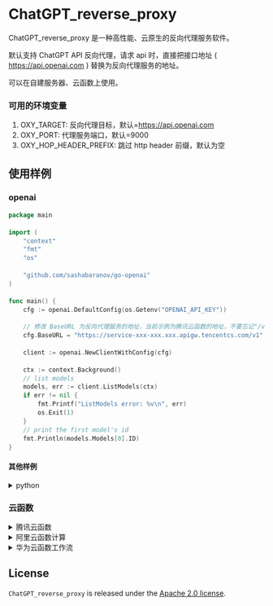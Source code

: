 # ChatGPT_reverse_proxy

ChatGPT_reverse_proxy 是一种高性能、云原生的反向代理服务软件。

默认支持 ChatGPT API 反向代理，请求 api 时，直接把接口地址 ( https://api.openai.com ) 替换为反向代理服务的地址。

可以在自建服务器、云函数上使用。

### 可用的环境变量

1. OXY_TARGET: 反向代理目标，默认=https://api.openai.com
2. OXY_PORT: 代理服务端口，默认=9000
3. OXY_HOP_HEADER_PREFIX: 跳过 http header 前缀，默认为空

## 使用样例

### openai

```go
package main

import (
	"context"
	"fmt"
	"os"

	"github.com/sashabaranov/go-openai"
)

func main() {
	cfg := openai.DefaultConfig(os.Getenv("OPENAI_API_KEY"))

	// 修改 BaseURL 为反向代理服务的地址，当前示例为腾讯云函数的地址，不要忘记"/v1"
	cfg.BaseURL = "https://service-xxx-xxx.xxx.apigw.tencentcs.com/v1"

	client := openai.NewClientWithConfig(cfg)

	ctx := context.Background()
	// list models
	models, err := client.ListModels(ctx)
	if err != nil {
		fmt.Printf("ListModels error: %v\n", err)
		os.Exit(1)
	}
	// print the first model's id
	fmt.Println(models.Models[0].ID)
}

```

#### 其他样例

<details>
<summary>python</summary>

```python
import os

import openai

openai.api_key = os.getenv("OPENAI_API_KEY")

# 修改 api_base 为反向代理服务的地址，当前示例为腾讯云函数的地址，不要忘记"/v1"
openai.api_base = "https://service-xxx-xxx.xxx.apigw.tencentcs.com/v1"

# list models
models = openai.Model.list()
# print the first model's id
print(models.data[0].id)
```

</details>

### 云函数

<details>
<summary>腾讯云函数</summary>

使用腾讯云函数来搭建 chatGPT 反向代理服务。

#### 预设的环境变量

1. OXY_PORT: 9000 （代理服务端口）
2. OXY_HOP_HEADER_PREFIX: X-SCF （跳过 http header 前缀）

#### A. 新建云函数

1. 进入腾讯云函数控制台: https://console.cloud.tencent.com/scf/list?rid=15&ns=default
2. “云产品” --> “Serverless” --> “云函数”
3. “函数服务” --> “新建”
    - 点击 “从头开始”
    - 基础配置
        - 函数类型: Web函数
        - 名称: 随便填；例如：chatGPT
        - 地域: 选择境外的美国、加拿大等，推荐“硅谷”
        - 运行环境: Go 1
        - 时区: Asia/Shanghai(北京时间)
    - 函数代码
        - 提交方法: 本地上传zip包

          下载地址: https://github.com/lenye/chatgpt_reverse_proxy/releases

          文件名: tencentcloud_scf_chatgpt_reverse_proxy_v0.x.x_linux_amd64.zip
    - 高级配置
        - 启动命令: 自定义模板
    - 环境配置
        - 内存: 128MB
        - 执行超时时间: 180 秒
    - 点击 “完成”

![基础配置.png](docs/new.png)

![高级配置.png](docs/new2.png)

#### B. 函数管理

1. 进入腾讯云函数控制台: https://console.cloud.tencent.com/scf/list?rid=15&ns=default
2. “函数服务” --> 在函数列表中选择刚刚新建函数“chatGPT”
3. “函数管理” --> “函数代码”
    - 访问路径

      复制链接: https://service-xxx-xxx.xxx.apigw.tencentcs.com/release/

![访问路径.png](docs/new3.png)

#### C. chatGPT 反向代理服务，腾讯云函数的地址

访问路径去除 "/release/"，得到 chatGPT 反向代理服务，腾讯云函数的地址:

https://service-xxx-xxx.xxx.apigw.tencentcs.com

请求 chatGPT api 时，直接把接口地址 ( https://api.openai.com ) 替换为腾讯云函数的地址。

</details>

<details>
<summary>阿里云函数计算</summary>

#### 预设的环境变量

1. OXY_PORT: 9000 （代理服务端口）
2. OXY_HOP_HEADER_PREFIX: X-FC （跳过 http header 前缀）

#### 预编译zip包

下载地址: https://github.com/lenye/chatgpt_reverse_proxy/releases

文件名: aliyun_fc_chatgpt_reverse_proxy_v0.2.2_linux_amd64.zip

#### 新建云函数

使用自定义运行时创建

https://help.aliyun.com/zh/fc/getting-started/create-a-function-in-the-function-compute-console

</details>

<details>
<summary>华为云函数工作流</summary>

#### 预设的环境变量

1. OXY_PORT: 8000 （代理服务端口）
2. OXY_HOP_HEADER_PREFIX: X-CCF （跳过 http header 前缀）

#### 预编译zip包

下载地址: https://github.com/lenye/chatgpt_reverse_proxy/releases

文件名: huaweicloud_func_chatgpt_reverse_proxy_v0.2.2_linux_amd64.zip

#### 新建云函数

使用定制运行时创建

https://support.huaweicloud.com/productdesc-functiongraph/functiongraph_02_1002.html

</details>


## License

`ChatGPT_reverse_proxy` is released under
the [Apache 2.0 license](https://github.com/lenye/chatgpt_reverse_proxy/blob/main/LICENSE). 